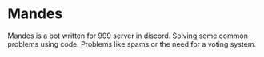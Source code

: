 # Mandes
Mandes is a bot written for 999 server in discord. Solving some common problems using code. Problems like spams or the need for a voting system.
